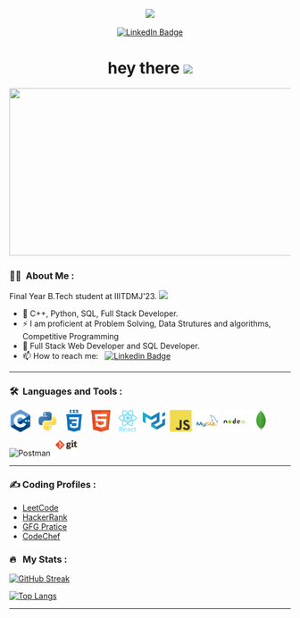 <p align="center"><img src="https://media3.giphy.com/media/R03zWv5p1oNSQd91EP/giphy.gif?cid=790b7611e1d590c539555c4bbecb77d70f9259e279a27d3b&rid=giphy.gif&ct=g" width="100"/></p>
<p align="center">
<a href="https://www.linkedin.com/in/yashwanth-vemireddy-bbb657193/"><img src="https://img.shields.io/badge/LinkedIn-blue?style=for-the-badge&logo=linkedin&logoColor=white" alt="LinkedIn Badge"></a>
</p>

<h1 align="center">hey there <img src="https://media.giphy.com/media/hvRJCLFzcasrR4ia7z/giphy.gif" width="40"></h1>

<p align="center"><img src="https://media.giphy.com/media/dWesBcTLavkZuG35MI/giphy.gif" width="600" height="300"  /></p>

### :woman_technologist: &nbsp;About Me :

Final Year B.Tech student at IIITDMJ'23. <img src="https://media.giphy.com/media/WUlplcMpOCEmTGBtBW/giphy.gif" width="30"> 

- 🔭 C++, Python, SQL, Full Stack Developer.
- ⚡ I am proficient at Problem Solving, Data Strutures and algorithms, Competitive Programming
- 🌱 Full Stack Web Developer and SQL Developer.
- 📫 How to reach me: &nbsp; [![Linkedin Badge](https://img.shields.io/badge/LinkedIn-blue?style=for-the-badge&logo=linkedin&logoColor=white)](https://www.linkedin.com/in/yashwanth-vemireddy-bbb657193/)

---

### 🛠 &nbsp;Languages and Tools :

<p>
<img src="https://github.com/devicons/devicon/blob/master/icons/cplusplus/cplusplus-original.svg" title="C++" alt="C++" width="40" height="40"/>&nbsp;
<img src="https://github.com/devicons/devicon/blob/master/icons/python/python-original.svg" title="Python" alt="Python" width="40" height="40"/>&nbsp;
<img src="https://github.com/devicons/devicon/blob/master/icons/css3/css3-plain-wordmark.svg"  title="CSS3" alt="CSS" width="40" height="40"/>&nbsp;
<img src="https://github.com/devicons/devicon/blob/master/icons/html5/html5-original.svg" title="HTML5" alt="HTML" width="40" height="40"/>&nbsp;
<img src="https://github.com/devicons/devicon/blob/master/icons/react/react-original-wordmark.svg" title="React" alt="React" width="40" height="40"/>&nbsp;
<img src="https://github.com/devicons/devicon/blob/master/icons/materialui/materialui-original.svg" title="Material UI" alt="Material UI" width="40" height="40"/>&nbsp;
<img src="https://github.com/devicons/devicon/blob/master/icons/javascript/javascript-original.svg" title="JavaScript" alt="JavaScript" width="40" height="40"/>&nbsp;
<img src="https://github.com/devicons/devicon/blob/master/icons/mysql/mysql-original-wordmark.svg" title="MySQL"  alt="MySQL" width="40" height="40"/>&nbsp;
<img src="https://github.com/devicons/devicon/blob/master/icons/nodejs/nodejs-original-wordmark.svg" title="NodeJS" alt="NodeJS" width="40" height="40"/>&nbsp;
<img src="https://github.com/devicons/devicon/blob/master/icons/mongodb/mongodb-original.svg" title="MongoDB" alt="Monogodb" width="40" height="40"/>&nbsp;
<img src="https://www.vectorlogo.zone/logos/getpostman/getpostman-icon.svg" title="Postman"  alt="Postman" width="40" height="40"/>&nbsp;
<img src="https://github.com/devicons/devicon/blob/master/icons/git/git-original-wordmark.svg" title="Git" alt="Git" width="40" height="40"/>&nbsp;
</p>

---

### ✍️ Coding Profiles : 
- [LeetCode](https://leetcode.com/YashwanthVemireddy/)
- [HackerRank](https://www.hackerrank.com/yashwanthreddy9)
- [GFG Pratice](https://auth.geeksforgeeks.org/user/2019357/practice/)
- [CodeChef](https://www.codechef.com/users/yashu_909)<!-- BLOG-POST-LIST:START -->
<!-- BLOG-POST-LIST:END -->

### 🔥 &nbsp; My Stats :
[![GitHub Streak](http://github-readme-streak-stats.herokuapp.com?user=yashwanth-reddy909&theme=dark&background=000000)](https://git.io/streak-stats)

[![Top Langs](https://github-readme-stats.vercel.app/api/top-langs/?username=yashwanth-reddy909&layout=compact&theme=vision-friendly-dark)](https://github.com/anuraghazra/github-readme-stats)

---


